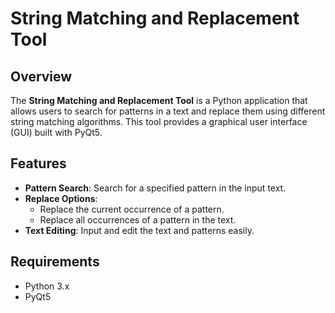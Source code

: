 # String Matching and Replacement Tool

## Overview

The **String Matching and Replacement Tool** is a Python application that allows users to search for patterns in a text and replace them using different string matching algorithms. This tool provides a graphical user interface (GUI) built with PyQt5.

## Features

- **Pattern Search**: Search for a specified pattern in the input text.
- **Replace Options**:
  - Replace the current occurrence of a pattern.
  - Replace all occurrences of a pattern in the text.
- **Text Editing**: Input and edit the text and patterns easily.

## Requirements

- Python 3.x
- PyQt5

